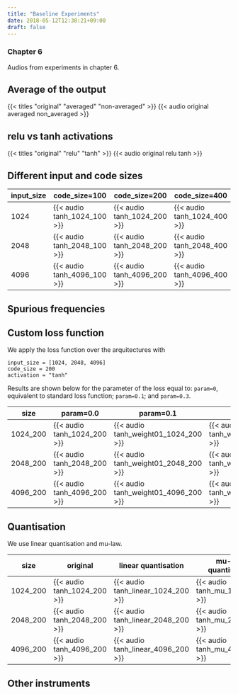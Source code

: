 ```yaml
---
title: "Baseline Experiments"
date: 2018-05-12T12:38:21+09:00
draft: false
---
```


### Chapter 6

Audios from experiments in chapter 6.


## Average of the output

{{< titles "original" "averaged" "non-averaged" >}}
{{< audio original averaged non_averaged >}}


## relu vs tanh activations

{{< titles "original" "relu" "tanh" >}}
{{< audio original relu tanh >}}


## Different input and code sizes

| input_size | code_size=100 | code_size=200 | code_size=400 |
|----|----------|---------------------|---------------------|
| 1024 | {{< audio tanh_1024_100 >}} | {{< audio tanh_1024_200 >}} | {{< audio tanh_1024_400 >}} |
| 2048 | {{< audio tanh_2048_100 >}} | {{< audio tanh_2048_200 >}} | {{< audio tanh_2048_400 >}} |
| 4096 | {{< audio tanh_4096_100 >}} | {{< audio tanh_4096_200 >}} | {{< audio tanh_4096_400 >}} |


## Spurious frequencies

## Custom loss function

We apply the loss function over the arquitectures with

```
input_size = [1024, 2048, 4096]
code_size = 200
activation = "tanh"
```

Results are shown below for the parameter of the loss equal to: `param=0`, equivalent
to standard loss function; `param=0.1`; and `param=0.3`.

| size | param=0.0 | param=0.1 | param=0.3 |
|----|----------|---------------------|---------------------|
| 1024_200 | {{< audio tanh_1024_200 >}} | {{< audio tanh_weight01_1024_200 >}} | {{< audio tanh_weight03_1024_200 >}} |
| 2048_200 | {{< audio tanh_2048_200 >}} | {{< audio tanh_weight01_2048_200 >}} | {{< audio tanh_weight03_2048_200 >}} |
| 4096_200 | {{< audio tanh_4096_200 >}} | {{< audio tanh_weight01_4096_200 >}} | {{< audio tanh_weight03_4096_200 >}} |


## Quantisation

We use linear quantisation and mu-law.

| size | original | linear quantisation | mu-law quantisation |
|----|----------|---------------------|---------------------|
| 1024_200 | {{< audio tanh_1024_200 >}} | {{< audio tanh_linear_1024_200 >}} | {{< audio tanh_mu_1024_200 >}} |
| 2048_200 | {{< audio tanh_2048_200 >}} | {{< audio tanh_linear_2048_200 >}} | {{< audio tanh_mu_2048_200 >}} |
| 4096_200 | {{< audio tanh_4096_200 >}} | {{< audio tanh_linear_4096_200 >}} | {{< audio tanh_mu_4096_200 >}} |


## Other instruments
